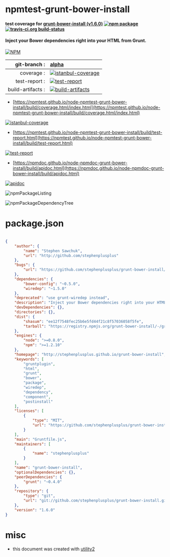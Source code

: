 # npmtest-grunt-bower-install

#### test coverage for  [grunt-bower-install (v1.6.0)](http://stephenplusplus.github.io/grunt-bower-install)  [![npm package](https://img.shields.io/npm/v/npmtest-grunt-bower-install.svg?style=flat-square)](https://www.npmjs.org/package/npmtest-grunt-bower-install) [![travis-ci.org build-status](https://api.travis-ci.org/npmtest/node-npmtest-grunt-bower-install.svg)](https://travis-ci.org/npmtest/node-npmtest-grunt-bower-install)

#### Inject your Bower dependencies right into your HTML from Grunt.

[![NPM](https://nodei.co/npm/grunt-bower-install.png?downloads=true&downloadRank=true&stars=true)](https://www.npmjs.com/package/grunt-bower-install)

| git-branch : | [alpha](https://github.com/npmtest/node-npmtest-grunt-bower-install/tree/alpha)|
|--:|:--|
| coverage : | [![istanbul-coverage](https://npmtest.github.io/node-npmtest-grunt-bower-install/build/coverage.badge.svg)](https://npmtest.github.io/node-npmtest-grunt-bower-install/build/coverage.html/index.html)|
| test-report : | [![test-report](https://npmtest.github.io/node-npmtest-grunt-bower-install/build/test-report.badge.svg)](https://npmtest.github.io/node-npmtest-grunt-bower-install/build/test-report.html)|
| build-artifacts : | [![build-artifacts](https://npmtest.github.io/node-npmtest-grunt-bower-install/glyphicons_144_folder_open.png)](https://github.com/npmtest/node-npmtest-grunt-bower-install/tree/gh-pages/build)|

- [https://npmtest.github.io/node-npmtest-grunt-bower-install/build/coverage.html/index.html](https://npmtest.github.io/node-npmtest-grunt-bower-install/build/coverage.html/index.html)

[![istanbul-coverage](https://npmtest.github.io/node-npmtest-grunt-bower-install/build/screenCapture.buildCi.browser.%252Ftmp%252Fbuild%252Fcoverage.lib.html.png)](https://npmtest.github.io/node-npmtest-grunt-bower-install/build/coverage.html/index.html)

- [https://npmtest.github.io/node-npmtest-grunt-bower-install/build/test-report.html](https://npmtest.github.io/node-npmtest-grunt-bower-install/build/test-report.html)

[![test-report](https://npmtest.github.io/node-npmtest-grunt-bower-install/build/screenCapture.buildCi.browser.%252Ftmp%252Fbuild%252Ftest-report.html.png)](https://npmtest.github.io/node-npmtest-grunt-bower-install/build/test-report.html)

- [https://npmdoc.github.io/node-npmdoc-grunt-bower-install/build/apidoc.html](https://npmdoc.github.io/node-npmdoc-grunt-bower-install/build/apidoc.html)

[![apidoc](https://npmdoc.github.io/node-npmdoc-grunt-bower-install/build/screenCapture.buildCi.browser.%252Ftmp%252Fbuild%252Fapidoc.html.png)](https://npmdoc.github.io/node-npmdoc-grunt-bower-install/build/apidoc.html)

![npmPackageListing](https://npmtest.github.io/node-npmtest-grunt-bower-install/build/screenCapture.npmPackageListing.svg)

![npmPackageDependencyTree](https://npmtest.github.io/node-npmtest-grunt-bower-install/build/screenCapture.npmPackageDependencyTree.svg)



# package.json

```json

{
    "author": {
        "name": "Stephen Sawchuk",
        "url": "http://github.com/stephenplusplus"
    },
    "bugs": {
        "url": "https://github.com/stephenplusplus/grunt-bower-install/issues"
    },
    "dependencies": {
        "bower-config": "~0.5.0",
        "wiredep": "~1.5.0"
    },
    "deprecated": "use grunt-wiredep instead",
    "description": "Inject your Bower dependencies right into your HTML from Grunt.",
    "devDependencies": {},
    "directories": {},
    "dist": {
        "shasum": "ee12f7548fec25b6e5fd44f21c8f57036058f5fe",
        "tarball": "https://registry.npmjs.org/grunt-bower-install/-/grunt-bower-install-1.6.0.tgz"
    },
    "engines": {
        "node": ">=0.8.0",
        "npm": ">=1.2.10"
    },
    "homepage": "http://stephenplusplus.github.io/grunt-bower-install",
    "keywords": [
        "gruntplugin",
        "html",
        "grunt",
        "bower",
        "package",
        "wiredep",
        "dependency",
        "component",
        "postinstall"
    ],
    "licenses": [
        {
            "type": "MIT",
            "url": "https://github.com/stephenplusplus/grunt-bower-install/blob/master/LICENSE-MIT"
        }
    ],
    "main": "Gruntfile.js",
    "maintainers": [
        {
            "name": "stephenplusplus"
        }
    ],
    "name": "grunt-bower-install",
    "optionalDependencies": {},
    "peerDependencies": {
        "grunt": "~0.4.0"
    },
    "repository": {
        "type": "git",
        "url": "git://github.com/stephenplusplus/grunt-bower-install.git"
    },
    "version": "1.6.0"
}
```



# misc
- this document was created with [utility2](https://github.com/kaizhu256/node-utility2)
